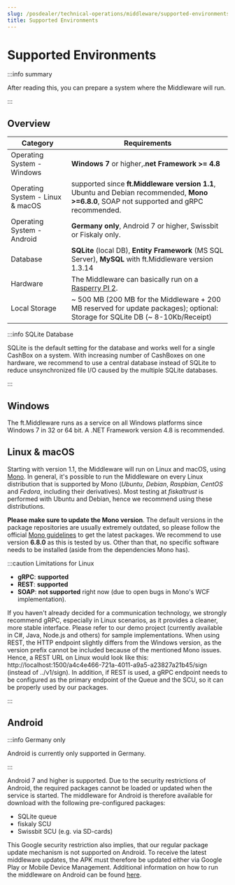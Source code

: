 ```yaml
---
slug: /posdealer/technical-operations/middleware/supported-environments
title: Supported Environments
---
```

# Supported Environments


:::info summary

After reading this, you can prepare a system where the Middleware will run.

:::

## Overview

| Category                           | Requirements                                           |
| --------------------------------- | ------------------------------------------------------------ |
| Operating System - Windows        | **Windows 7** or higher,**.net Framework >= 4.8** |
| Operating System - Linux & macOS  | supported since **ft.Middleware version 1.1**, Ubuntu and Debian recommended, **Mono >=6.8.0**, SOAP not supported and gRPC recommended. |
| Operating System - Android        | **Germany only**, Android 7 or higher, Swissbit or Fiskaly only. |
| Database                          | **SQLite** (local DB), **Entity Framework** (MS SQL Server), **MySQL** with ft.Middleware version 1.3.14 |
| Hardware                          | The Middleware can basically run on a  [Rasperry PI 2](https://www.raspberrypi.org/products/raspberry-pi-2-model-b/). |
| Local Storage                     | ~ 500 MB (200 MB for the Middleware + 200 MB reserved for update packages); optional: Storage for SQLite DB (~ 8-10Kb/Receipt) |

:::info SQLite Database

SQLite is the default setting for the database and works well for a single CashBox on a system. With increasing number of CashBoxes on one hardware, we recommend to use a central database instead of SQLite to reduce unsynchronized file I/O caused by the multiple SQLite databases.

:::

## Windows

The ft.Middleware runs as a service on all Windows platforms since Windows 7 in 32 or 64 bit. 
A .NET Framework version 4.8 is recommended.

## Linux & macOS
Starting with version 1.1, the Middleware will run on Linux and macOS, using [Mono](https://www.mono-project.com/). In general, it's possible to run the Middleware on every Linux distribution that is supported by Mono (_Ubuntu_, _Debian_, _Raspbian_, _CentOS_ and _Fedora_, including their derivatives). Most testing at _fiskaltrust_ is performed with Ubuntu and Debian, 
hence we recommend using these distributions.

**Please make sure to update the Mono version**. The default versions in the package repositories are usually extremely outdated, so please follow the official [Mono guidelines](https://www.mono-project.com/download/stable/#download-lin-ubuntu) to get the latest packages. We recommend to use version **6.8.0** as this is tested by us. Other than that, no specific software needs to be installed (aside from the dependencies Mono has).

:::caution Limitations for Linux

- **gRPC**: **supported** 
- **REST**: **supported** 
- **SOAP**: **not supported** right now (due to open bugs in Mono's WCF implementation).

If you haven't already decided for a communication technology, we strongly recommend gRPC, especially in Linux scenarios, as it provides a cleaner, more stable interface. Please refer to our demo project (currently available in C#, Java, Node.js and others) for sample implementations.
When using REST, the HTTP endpoint slightly differs from the Windows version, as the version prefix cannot be included because of the mentioned Mono issues. Hence, a REST URL on Linux would look like this: http://localhost:1500/a4c4e466-721a-4011-a9a5-a23827a21b45/sign (instead of ../v1/sign).
In addition, if REST is used, a gRPC endpoint needs to be configured as the primary endpoint of the Queue and the SCU, so it can be properly used by our packages.

:::

## Android

:::info Germany only

Android is currently only supported in Germany.

:::

Android 7 and higher is supported. Due to the security restrictions of Android, the required packages cannot be loaded or updated when the service is started. The middleware for Android is therefore available for download with the following pre-configured packages:

- SQLite queue
- fiskaly SCU
- Swissbit SCU (e.g. via SD-cards)

This Google security restriction also implies, that our regular package update mechanism is not supported on Android. To receive the latest middleware updates, the APK must therefore be updated either via Google Play or Mobile Device Management.
Additional information on how to run the middleware on Android can be found [here](https://github.com/fiskaltrust/middleware-demo-android).

